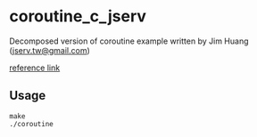 # coroutine_c_jserv

Decomposed version of coroutine example written by Jim Huang (jserv.tw@gmail.com)

[reference link](http://blog.linux.org.tw/~jserv/archives/001848.html)

## Usage

```
make
./coroutine
```
